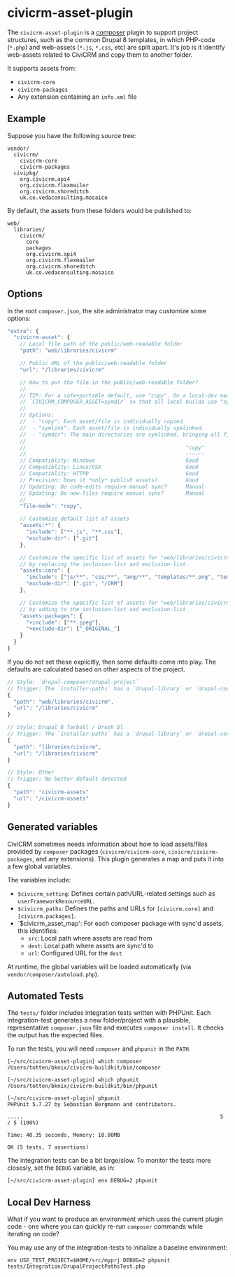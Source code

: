 # civicrm-asset-plugin

The `civicrm-asset-plugin` is a [composer](https://getcomposer.org/) plugin
to support project structures, such as the common Drupal 8 templates, in
which PHP-code (`*.php`) and web-assets (`*.js`, `*.css`, etc) are split
apart.  It's job is it identify web-assets related to CiviCRM and copy them
to another folder.

It supports assets from:

* `civicrm-core`
* `civicrm-packages`
* Any extension containing an `info.xml` file

## Example

Suppose you have the following source tree:

```
vendor/
  civicrm/
    civicrm-core
    civicrm-packages
  civipkg/
    org.civicrm.api4
    org.civicrm.flexmailer
    org.civicrm.shoreditch
    uk.co.vedaconsulting.mosaico
```

By default, the assets from these folders would be published to:

```
web/
  libraries/
    civicrm/
      core
      packages
      org.civicrm.api4
      org.civicrm.flexmailer
      org.civicrm.shoreditch
      uk.co.vedaconsulting.mosaico
```

## Options

In the root `composer.json`,  the site administrator may customize some
options:

```js
"extra": {
  "civicrm-asset": {
    // Local file path of the public/web-readable folder
    "path": "web/libraries/civicrm"

    // Public URL of the public/web-readable folder
    "url": "/libraries/civicrm"

    // How to put the file in the public/web-readable folder?
    //
    // TIP: For a safe+portable default, use "copy". On a local-dev machine, set environment variable
    // `CIVICRM_COMPOSER_ASSET=symdir` so that all local builds use "symdir".
    //
    // Options:
    //  - "copy": Each asset/file is individually copied.
    //  - "symlink": Each asset/file is individually symlinked.
    //  - "symdir": The main directories are symlinked, bringing all files underneath.
    //
    //                                                   "copy"        "symlink"       "symdir"
    //                                                   ------        ---------       --------
    // Compatiblity: Windows                             Good          Poor            Poor
    // Compatiblity: Linux/OSX                           Good          Good            Good
    // Compatiblity: HTTPD                               Good          Depends         Depends
    // Precision: Does it *only* publish assets?         Good          Good            Poor
    // Updating: Do code-edits require manual sync?      Manual        Automatic       Automatic
    // Updating: Do new-files require manual sync?       Manual        Manual          Automatic
    //
    "file-mode": "copy",

    // Customize default list of assets
    "assets:*": {
      "include": ["**.js", "**.css"],
      "exclude-dir": [".git"]
    },

    // Customize the specific list of assets for "web/libraries/civicrm/core"
    // by replacing the inclusion-list and exclusion-list.
    "assets:core": {
      "include": ["js/**", "css/**", "ang/**", "templates/**.png", "templates/**.jpg"],
      "exclude-dir": [".git", "/CRM"]
    },

    // Customize the specific list of assets for "web/libraries/civicrm/packages"
    // by adding to the inclusion-list and exclusion-list.
    "assets:packages": {
      "+include": ["**.jpeg"],
      "+exclude-dir": ["_ORIGINAL_"]
    }
  }
}
```

If you do not set these explicitly, then some defaults come into play. The
defaults are calculated based on other aspects of the project.

```js
// Style: `drupal-composer/drupal-project`
// Trigger: The `installer-paths` has a `drupal-library` or `drupal-core` mapping which uses `web/`
{
  "path": "web/libraries/civicrm",
  "url": "/libraries/civicrm"
}

// Style: Drupal 8 Tarball / Drush Dl
// Trigger: The `installer-paths` has a `drupal-library` or `drupal-core` mapping which does NOT use `web/`
{
  "path": "libraries/civicrm",
  "url": "/libraries/civicrm"
}

// Style: Other
// Trigger: No better default detected
{
  "path": "civicrm-assets"
  "url": "/civicrm-assets"
}
```

## Generated variables

CiviCRM sometimes needs information about how to load assets/files provided by
`composer` packages (`civicrm/civicrm-core`, `civicrm/civicrm-packages`, and any extensions).
This plugin generates a map and puts it into a few global variables.

The variables include:

* `$civicrm_setting`: Defines certain path/URL-related settings such as `userFrameworkResourceURL`.
* `$civicrm_paths`: Defines the paths and URLs for `[civicrm.core]` and `[civicrm.packages]`.
* `$civicrm_asset_map': For each composer package with sync'd assets, this identifies:
    * `src`: Local path where assets are read from
    * `dest`: Local path where assets are sync'd to
    * `url`: Configured URL for the `dest`

At runtime, the global variables will be loaded automatically (via `vendor/composer/autoload.php`).

## Automated Tests

The `tests/` folder includes integration tests written with PHPUnit.  Each
integration-test generates a new folder/project with a plausible,
representative `composer.json` file and executes `composer install`. It
checks the output has the expected files.

To run the tests, you will need `composer` and `phpunit` in the `PATH`.

```
[~/src/civicrm-asset-plugin] which composer
/Users/totten/bknix/civicrm-buildkit/bin/composer

[~/src/civicrm-asset-plugin] which phpunit
/Users/totten/bknix/civicrm-buildkit/bin/phpunit

[~/src/civicrm-asset-plugin] phpunit
PHPUnit 5.7.27 by Sebastian Bergmann and contributors.

.....                                                               5 / 5 (100%)

Time: 40.35 seconds, Memory: 10.00MB

OK (5 tests, 7 assertions)
```

The integration tests can be a bit large/slow. To monitor the tests more
closesly, set the `DEBUG` variable, as in:

```
[~/src/civicrm-asset-plugin] env DEBUG=2 phpunit
```

## Local Dev Harness

What if you want to produce an environment which uses the current plugin
code - one where you can quickly re-run `composer` commands while
iterating on code?

You may use any of the integration-tests to initialize a baseline
environment:

```
env USE_TEST_PROJECT=$HOME/src/myprj DEBUG=2 phpunit tests/Integration/DrupalProjectPathsTest.php
```
